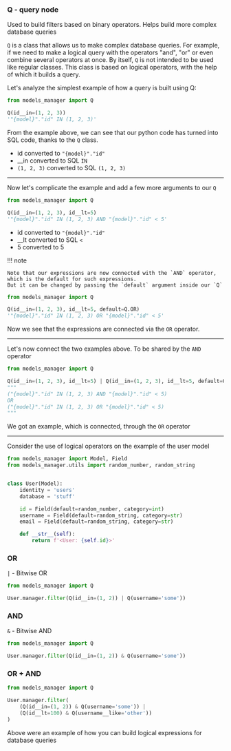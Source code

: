 ### Q - query node

Used to build filters based on binary operators. Helps build more complex database queries

`Q` is a class that allows us to make complex database queries. For example, if we need to make a logical query with the
operators "and", "or" or even combine several operators at once. By itself, `Q` is not intended to be used like regular
classes. This class is based on logical operators, with the help of which it builds a query.

Let's analyze the simplest example of how a query is built using Q:

```python
from models_manager import Q

Q(id__in=(1, 2, 3))
'"{model}"."id" IN (1, 2, 3)'
```

From the example above, we can see that our python code has turned into SQL code, thanks to the `Q` class.

- id converted to `"{model}"."id"`
- __in converted to SQL `IN`
- `(1, 2, 3)` converted to SQL `(1, 2, 3)`

---

Now let's complicate the example and add a few more arguments to our `Q`

```python
from models_manager import Q

Q(id__in=(1, 2, 3), id__lt=5)
'"{model}"."id" IN (1, 2, 3) AND "{model}"."id" < 5'
```

- id converted to `"{model}"."id"`
- __lt converted to SQL `<`
- 5 converted to 5

!!! note

    Note that our expressions are now connected with the `AND` operator, 
    which is the default for such expressions. 
    But it can be changed by passing the `default` argument inside our `Q`

```python
from models_manager import Q

Q(id__in=(1, 2, 3), id__lt=5, default=Q.OR)
'"{model}"."id" IN (1, 2, 3) OR "{model}"."id" < 5'
```

Now we see that the expressions are connected via the `OR` operator.

---


Let's now connect the two examples above. To be shared by the `AND` operator

```python
from models_manager import Q

Q(id__in=(1, 2, 3), id__lt=5) | Q(id__in=(1, 2, 3), id__lt=5, default=Q.OR)
"""
("{model}"."id" IN (1, 2, 3) AND "{model}"."id" < 5) 
OR 
("{model}"."id" IN (1, 2, 3) OR "{model}"."id" < 5)
"""
```

We got an example, which is connected, through the `OR` operator

---

Consider the use of logical operators on the example of the user model

```python
from models_manager import Model, Field
from models_manager.utils import random_number, random_string


class User(Model):
    identity = 'users'
    database = 'stuff'

    id = Field(default=random_number, category=int)
    username = Field(default=random_string, category=str)
    email = Field(default=random_string, category=str)

    def __str__(self):
        return f'<User: {self.id}>'
```

### OR

`|` - Bitwise OR

```python
from models_manager import Q

User.manager.filter(Q(id__in=(1, 2)) | Q(username='some'))
```

### AND

`&` - Bitwise AND

```python
from models_manager import Q

User.manager.filter(Q(id__in=(1, 2)) & Q(username='some'))
```

### OR + AND

```python
from models_manager import Q

User.manager.filter(
    (Q(id__in=(1, 2)) & Q(username='some')) |
    (Q(id__lt=100) & Q(username__like='other'))
)
```

Above were an example of how you can build logical expressions for database queries
